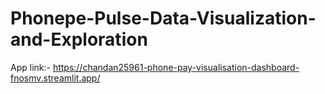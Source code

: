 # Phonepe-Pulse-Data-Visualization-and-Exploration  
 App link:- https://chandan25961-phone-pay-visualisation-dashboard-fnosmv.streamlit.app/   

